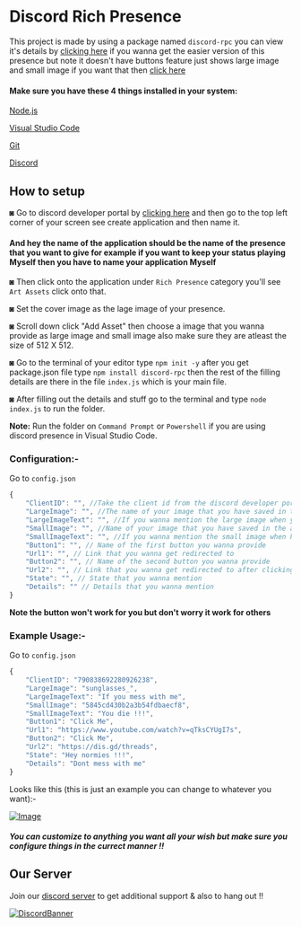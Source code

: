 # Discord Rich Presence
This project is made by using a package named ```discord-rpc``` you can view it's details by [clicking here](https://www.npmjs.com/package/discord-rpc) if you wanna get the easier version of this presence but note it doesn't have buttons feature just shows large image and small image if you want that then [click here](https://github.com/Dinav69/Discord-Presence)

#### Make sure you have these 4 things installed in your system:
[Node.js](https://nodejs.org/en/download/)

[Visual Studio Code](https://code.visualstudio.com/)

[Git](https://git-scm.com/downloads)

[Discord](https://discord.com/)
## How to setup 
◙ Go to discord developer portal by [clicking here](https://discord.com/developers/applications) and then go to the top left corner of your screen see create application and then name it.
#### And hey the name of the application should be the name of the presence that you want to give for example if you want to keep your status playing Myself then you have to name your application Myself

◙ Then click onto the application under ```Rich Presence``` category you'll see ```Art Assets``` click onto that.
 
◙ Set the cover image as the lage image of your presence.

◙ Scroll down click "Add Asset" then choose a image that you wanna provide as large image and small image also make sure they are atleast the size of 512 X 512.

◙ Go to the terminal of your editor type ```npm init -y``` after you get package.json file type ```npm install discord-rpc``` then the rest of the filling details are there in the file ```index.js``` which is your main file.

◙ After filling out the details and stuff go to the terminal and type ```node index.js``` to run the folder.

**Note:** Run the folder on ```Command Prompt``` or ```Powershell``` if you are using discord presence in Visual Studio Code.

### Configuration:-

Go to `config.json`

```js
{
    "ClientID": "", //Take the client id from the discord developer portal
    "LargeImage": "", //The name of your image that you have saved in the art asset of your application 
    "LargeImageText": "", //If you wanna mention the large image when you hover your mouse then fill this whatever you want
    "SmallImage": "", //Name of your image that you have saved in the art asset of your application
    "SmallImageText": "", //If you wanna mention the small image when hover the cursor then fill this up whatever you want
    "Button1": "", // Name of the first button you wanna provide
    "Url1": "", // Link that you wanna get redirected to 
    "Button2": "", // Name of the second button you wanna provide 
    "Url2": "", // Link that you wanna get redirected to after clicking the button
    "State": "", // State that you wanna mention
    "Details": "" // Details that you wanna mention
}
```
**Note the button won't work for you but don't worry it work for others**

### Example Usage:-

Go to `config.json`

```js
{
    "ClientID": "790838692280926238",
    "LargeImage": "sunglasses_", 
    "LargeImageText": "If you mess with me",
    "SmallImage": "5845cd430b2a3b54fdbaecf8",
    "SmallImageText": "You die !!!",
    "Button1": "Click Me",
    "Url1": "https://www.youtube.com/watch?v=qTksCYUgI7s",
    "Button2": "Click Me",
    "Url2": "https://dis.gd/threads",
    "State": "Hey normies !!!",
    "Details": "Dont mess with me"
}
```

Looks like this (this is just an example you can change to whatever you want):-

[![Image](https://cdn.discordapp.com/attachments/809031839032672327/812945587757776956/example.png)](https://discord.gg/RWSEj6JrjJ)

##### You can customize to anything you want all your wish but make sure you configure things in the currect manner !!

## Our Server
Join our [discord server](https://discord.gg/RWSEj6JrjJ) to get additional support & also to hang out !!

[![DiscordBanner](https://invidget.switchblade.xyz/RWSEj6JrjJ)](https://discord.gg/RWSEj6JrjJ)
